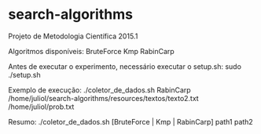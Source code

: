 # search-algorithms
Projeto de Metodologia Científica 2015.1

Algoritmos disponíveis:
BruteForce
Kmp
RabinCarp

Antes de executar o experimento, necessário executar o setup.sh:
sudo ./setup.sh

Exemplo de execução:
./coletor_de_dados.sh RabinCarp /home/juliol/search-algorithms/resources/textos/texto2.txt /home/juliol/prob.txt

Resumo:
./coletor_de_dados.sh [BruteForce | Kmp | RabinCarp] path1 path2